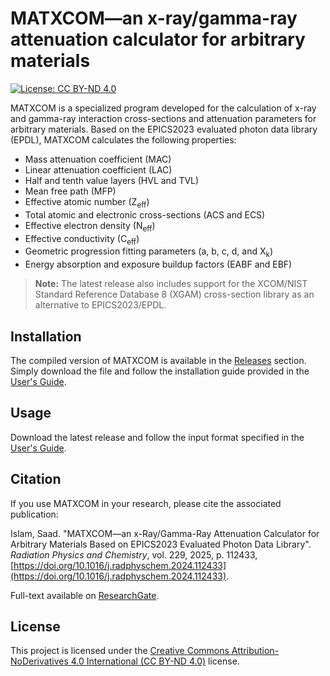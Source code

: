 # MATXCOM—an x-ray/gamma-ray attenuation calculator for arbitrary materials

[![License: CC BY-ND 4.0](https://img.shields.io/badge/License-CC%20BY--ND%204.0-lightgrey.svg)](https://creativecommons.org/licenses/by-nd/4.0/)

MATXCOM is a specialized program developed for the calculation of x-ray and gamma-ray interaction cross-sections and attenuation parameters for arbitrary materials. Based on the EPICS2023 evaluated photon data library (EPDL), MATXCOM calculates the following properties:
- Mass attenuation coefficient (MAC)
- Linear attenuation coefficient (LAC)
- Half and tenth value layers (HVL and TVL)
- Mean free path (MFP)
- Effective atomic number (Z<sub>eff</sub>)
- Total atomic and electronic cross-sections (ACS and ECS)
- Effective electron density (N<sub>eff</sub>)
- Effective conductivity (C<sub>eff</sub>)
- Geometric progression fitting parameters (a, b, c, d, and X<sub>k</sub>)
- Energy absorption and exposure buildup factors (EABF and EBF)

> **Note:** The latest release also includes support for the XCOM/NIST Standard Reference Database 8 (XGAM) cross-section library as an alternative to EPICS2023/EPDL.

## Installation
The compiled version of MATXCOM is available in the [Releases](https://github.com/saad589/matxcom/releases) section. Simply download the file and follow the installation guide provided in the [User's Guide](https://saad589.github.io/matxcom/).

## Usage
Download the latest release and follow the input format specified in the [User's Guide](https://saad589.github.io/matxcom/).

## Citation
If you use MATXCOM in your research, please cite the associated publication:

Islam, Saad. "MATXCOM—an x-Ray/Gamma-Ray Attenuation Calculator for Arbitrary Materials Based on EPICS2023 Evaluated Photon Data Library". *Radiation Physics and Chemistry*, vol. 229, 2025, p. 112433, [https://doi.org/10.1016/j.radphyschem.2024.112433](https://doi.org/10.1016/j.radphyschem.2024.112433).

Full-text available on [ResearchGate](https://www.researchgate.net/publication/386224289_MATXCOM-an_x-raygamma-ray_attenuation_calculator_for_arbitrary_materials_based_on_EPICS2023_evaluated_photon_data_library). 

## License
This project is licensed under the [Creative Commons Attribution-NoDerivatives 4.0 International (CC BY-ND 4.0)](https://creativecommons.org/licenses/by-nd/4.0/) license.
